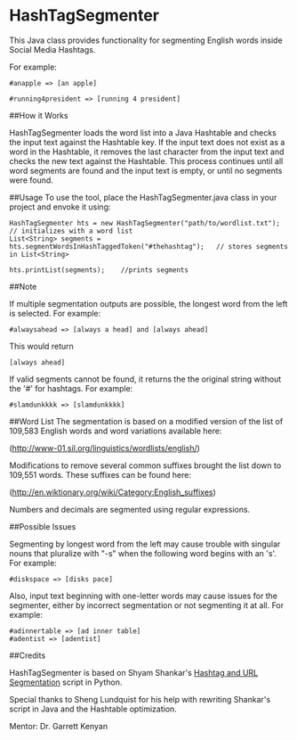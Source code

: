 HashTagSegmenter
=======================

This Java class provides functionality for segmenting English words inside Social Media Hashtags. 

For example:

    #anapple => [an apple]

    #running4president => [running 4 president]
    
##How it Works

HashTagSegmenter loads the word list into a Java Hashtable and checks the input text against the Hashtable key.  If the input text does not exist as a word in the Hashtable, it removes the last character from the input text and checks the new text against the Hashtable.  This process continues until all word segments are found and the input text is empty, or until no segments were found.  

##Usage
To use the tool, place the HashTagSegmenter.java class in your project and envoke it using:

    HashTagSegmenter hts = new HashTagSegmenter("path/to/wordlist.txt");    // initializes with a word list
    List<String> segments = hts.segmentWordsInHashTaggedToken("#thehashtag");   // stores segments in List<String>
    
    hts.printList(segments);    //prints segments

##Note

If multiple segmentation outputs are possible, the longest word from the left is selected. For example:

    #alwaysahead => [always a head] and [always ahead]
    
This would return

    [always ahead]
    

If valid segments cannot be found, it returns the the original string without the '#' for hashtags. For example:

    #slamdunkkkk => [slamdunkkkk]

##Word List
The segmentation is based on a modified version of the list of 109,583 English words and word variations available here:

  (http://www-01.sil.org/linguistics/wordlists/english/)

Modifications to remove several common suffixes brought the list down to 109,551 words.  These suffixes can be found here:
    
  (http://en.wiktionary.org/wiki/Category:English_suffixes)

Numbers and decimals are segmented using regular expressions.
    
##Possible Issues

Segmenting by longest word from the left may cause trouble with singular nouns that pluralize with "-s" when the following word begins with an 's'.  For example:

    #diskspace => [disks pace]
    
Also, input text beginning with one-letter words may cause issues for the segmenter, either by incorrect segmentation or not segmenting it at all.  For example:

    #adinnertable => [ad inner table]
    #adentist => [adentist]
    
##Credits

HashTagSegmenter is based on Shyam Shankar's [Hashtag and URL Segmentation](https://github.com/shyam057cs/Machine-Learning/tree/master/Hashtag%20and%20Url%20Segmentation) script in Python.

Special thanks to Sheng Lundquist for his help with rewriting Shankar's script in Java and the Hashtable optimization.

Mentor: Dr. Garrett Kenyan

